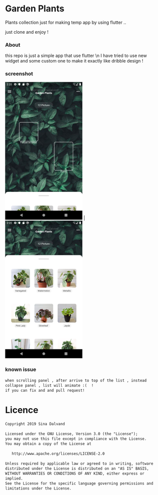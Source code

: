 # Garden Plants

Plants collection just for making temp app by using flutter ..

just clone and enjoy !

### About

this repo is just a simple app that use flutter \n
I have tried to use new widget and some custom one to make it exactly like dribble design !

   
### screenshot
<img src="https://github.com/sinadalvand/Garden-Plants/blob/master/art/screen1.png" width="250"/> | <img src="https://github.com/sinadalvand/Garden-Plants/blob/master/art/screen2.png" width="250"/> 


   
### known issue
```
when scrolling panel , after arrive to top of the list , instead collapse panel , list will animate :(  !
if you can fix and and pull request!
```


# Licence

    Copyright 2019 Sina Dalvand

    Licensed under the GNU License, Version 3.0 (the "License");
    you may not use this file except in compliance with the License.
    You may obtain a copy of the License at

       http://www.apache.org/licenses/LICENSE-2.0

    Unless required by applicable law or agreed to in writing, software
    distributed under the License is distributed on an "AS IS" BASIS,
    WITHOUT WARRANTIES OR CONDITIONS OF ANY KIND, either express or implied.
    See the License for the specific language governing permissions and
    limitations under the License.





